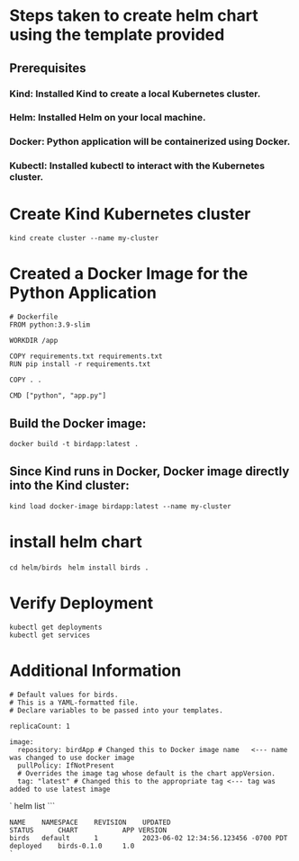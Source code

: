# Steps taken to create helm chart using the template provided

## Prerequisites
### Kind: Installed Kind to create a local Kubernetes cluster.
### Helm: Installed Helm on your local machine.
### Docker: Python application will be containerized using Docker.
### Kubectl: Installed kubectl to interact with the Kubernetes cluster.

# Create Kind Kubernetes cluster

```kind create cluster --name my-cluster```

# Created a Docker Image for the Python Application

```
# Dockerfile
FROM python:3.9-slim

WORKDIR /app

COPY requirements.txt requirements.txt
RUN pip install -r requirements.txt

COPY . .

CMD ["python", "app.py"]
```

## Build the Docker image:


```
docker build -t birdapp:latest .
```

## Since Kind runs in Docker, Docker image directly into the Kind cluster:

``` 
kind load docker-image birdapp:latest --name my-cluster
```


# install helm chart

```cd helm/birds ```
```helm install birds . ```

# Verify Deployment
``` 
kubectl get deployments
kubectl get services
```


# Additional Information

``` 
# Default values for birds.
# This is a YAML-formatted file.
# Declare variables to be passed into your templates.

replicaCount: 1

image:
  repository: birdApp # Changed this to Docker image name   <--- name was changed to use docker image
  pullPolicy: IfNotPresent
  # Overrides the image tag whose default is the chart appVersion.
  tag: "latest" # Changed this to the appropriate tag <--- tag was added to use latest image

```

` helm list ```

```
NAME    NAMESPACE    REVISION    UPDATED                                 STATUS      CHART           APP VERSION
birds   default      1           2023-06-02 12:34:56.123456 -0700 PDT    deployed    birds-0.1.0     1.0
`
